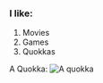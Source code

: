 ### I like:
1. Movies
2. Games
3. Quokkas

A Quokka:
![A quokka](https://i.redd.it/ylwje1i27rt41.jpg)
